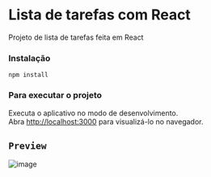 # Lista de tarefas com React

Projeto de lista de tarefas feita em React

### Instalação

`npm install`

### Para executar o projeto

Executa o aplicativo no modo de desenvolvimento.\
Abra [http://localhost:3000](http://localhost:3000) para visualizá-lo no navegador.

## `Preview`

![image](https://user-images.githubusercontent.com/89668742/155217655-417dd0d9-58f3-468b-8b10-9200d80011f3.png)
